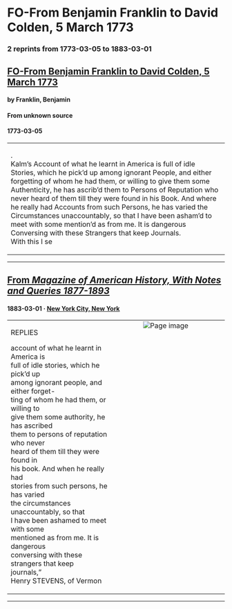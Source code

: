 
# FO-From Benjamin Franklin to David Colden, 5 March 1773

### 2 reprints from 1773-03-05 to 1883-03-01

## [FO-From Benjamin Franklin to David Colden, 5 March 1773](https://founders.archives.gov/documents/Franklin/01-20-02-0059)

#### by Franklin, Benjamin

#### From unknown source

#### 1773-03-05

<table style="width: 100%;"><tr><td style="width: 50%">

.  
Kalm’s Account of what he learnt in America is full of idle Stories, which he pick’d up among ignorant People, and either forgetting of whom he had them, or willing to give them some Authenticity, he has ascrib’d them to Persons of Reputation who never heard of them till they were found in his Book. And where he really had Accounts from such Persons, he has varied the Circumstances unaccountably, so that I have been asham’d to meet with some mention’d as from me. It is dangerous Conversing with these Strangers that keep Journals.  
With this I se
</td></tr></table>

---

## [From _Magazine of American History, With Notes and Queries 1877-1893_](https://archive.org/details/sim_magazine-of-american-history-with-notes-and-queries_1883-03_9_3/page/n62/mode/1up?view=theater)

#### 1883-03-01 &middot; [New York City, New York](http://dbpedia.org/resource/New_York_City)

<table style="width: 100%;"><tr><td style="width: 50%">

  
  
REPLIES  
  
account of what he learnt in America is  
full of idle stories, which he pick’d up  
among ignorant people, and either forget-  
ting of whom he had them, or willing to  
give them some authority, he has ascribed  
them to persons of reputation who never  
heard of them till they were found in  
his book. And when he really had  
stories from such persons, he has varied  
the circumstances unaccountably, so that  
I have been ashamed to meet with some  
mentioned as from me. It is dangerous  
conversing with these strangers that keep  
journals,”  
Henry STEVENS, of Vermon
</td><td style="width: 50%; max-height: 75%; margin: auto; display: block;">
<img alt="Page image" src="https://iiif.archive.org/iiif/sim_magazine-of-american-history-with-notes-and-queries_1883-03_9_3&#0036;62/pct:13.182527,10.951262,35.842434,27.216676/,600/0/default.jpg"/>
</td>
</tr></table>

---

